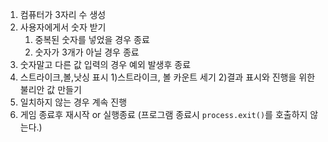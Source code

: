 1. 컴퓨터가 3자리 수 생성
2. 사용자에게서 숫자 받기
    1) 중복된 숫자를 넣었을 경우 종료
    2) 숫자가 3개가 아닐 경우 종료
3. 숫자말고 다른 값 입력의 경우 예외 발생후 종료
4. 스트라이크,볼,낫싱 표시
    1)스트라이크, 볼 카운트 세기
    2)결과 표시와 진행을 위한 불리안 값 만들기
5. 일치하지 않는 경우 계속 진행
6. 게임 종료후 재시작 or 실행종료 (프로그램 종료시 `process.exit()`를 호출하지 않는다.)